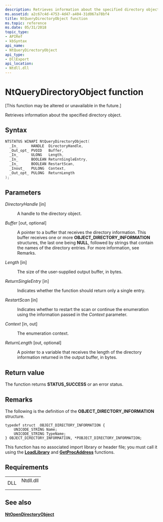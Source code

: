 ```yaml
---
description: Retrieves information about the specified directory object.
ms.assetid: a2c67c4d-4753-4d47-a404-31d067a78bf4
title: NtQueryDirectoryObject function
ms.topic: reference
ms.date: 05/31/2018
topic_type: 
- APIRef
- kbSyntax
api_name: 
- NtQueryDirectoryObject
api_type: 
- DllExport
api_location: 
- Ntdll.dll
---
```


# NtQueryDirectoryObject function

\[This function may be altered or unavailable in the future.\]

Retrieves information about the specified directory object.

## Syntax


```C++
NTSTATUS WINAPI NtQueryDirectoryObject(
  _In_      HANDLE  DirectoryHandle,
  _Out_opt_ PVOID   Buffer,
  _In_      ULONG   Length,
  _In_      BOOLEAN ReturnSingleEntry,
  _In_      BOOLEAN RestartScan,
  _Inout_   PULONG  Context,
  _Out_opt_ PULONG  ReturnLength
);
```



## Parameters

<dl> <dt>

*DirectoryHandle* \[in\]
</dt> <dd>

A handle to the directory object.

</dd> <dt>

*Buffer* \[out, optional\]
</dt> <dd>

A pointer to a buffer that receives the directory information. This buffer receives one or more **OBJECT\_DIRECTORY\_INFORMATION** structures, the last one being **NULL**, followed by strings that contain the names of the directory entries. For more information, see Remarks.

</dd> <dt>

*Length* \[in\]
</dt> <dd>

The size of the user-supplied output buffer, in bytes.

</dd> <dt>

*ReturnSingleEntry* \[in\]
</dt> <dd>

Indicates whether the function should return only a single entry.

</dd> <dt>

*RestartScan* \[in\]
</dt> <dd>

Indicates whether to restart the scan or continue the enumeration using the information passed in the *Context* parameter.

</dd> <dt>

*Context* \[in, out\]
</dt> <dd>

The enumeration context.

</dd> <dt>

*ReturnLength* \[out, optional\]
</dt> <dd>

A pointer to a variable that receives the length of the directory information returned in the output buffer, in bytes.

</dd> </dl>

## Return value

The function returns **STATUS\_SUCCESS** or an error status.

## Remarks

The following is the definition of the **OBJECT\_DIRECTORY\_INFORMATION** structure.

``` syntax
typedef struct _OBJECT_DIRECTORY_INFORMATION {
    UNICODE_STRING Name;
    UNICODE_STRING TypeName;
} OBJECT_DIRECTORY_INFORMATION, *POBJECT_DIRECTORY_INFORMATION;
```

This function has no associated import library or header file; you must call it using the [**LoadLibrary**](/windows/win32/api/libloaderapi/nf-libloaderapi-loadlibrarya) and [**GetProcAddress**](/windows/win32/api/libloaderapi/nf-libloaderapi-getprocaddress) functions.

## Requirements



|                |                                                                                      |
|----------------|--------------------------------------------------------------------------------------|
| DLL<br/> | <dl> <dt>Ntdll.dll</dt> </dl> |



## See also

<dl> <dt>

[**NtOpenDirectoryObject**](ntopendirectoryobject.md)
</dt> </dl>

 

 
